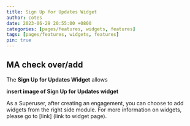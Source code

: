 ```yaml
---
title: Sign Up for Updates Widget
author: cotes
date: 2023-06-29 20:55:00 +0800
categories: [pages/features, widgets, features]
tags: [pages/features, widgets, features]
pin: true
---
```


## MA check over/add  

The **Sign Up for Updates Widget** allows

**insert image of Sign Up for Updates widget**

As a Superuser, after creating an engagement, you can choose to add widgets from the right side module. For more information on widgets, please go to [link] (link to widget page).  
